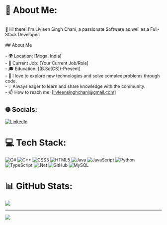 # 💫 About Me:
<br>👋 Hi there! I'm Livleen Singh Chani, a passionate Software as well as a Full-Stack Developer.<br><br>## About Me<br><br>- 🌍 Location: [Moga, India]<br>- 💼 Current Job: [Your Current Job/Role]<br>- 🎓 Education: [(B.Sc[CS])-Present]<br>- 🚀 I love to explore new technologies and solve complex problems through code.<br>- 💡 Always eager to learn and share knowledge with the community.<br>- 📫 How to reach me: [livleensinghchani@gmail.com]<br>


## 🌐 Socials:
[![LinkedIn](https://img.shields.io/badge/LinkedIn-%230077B5.svg?logo=linkedin&logoColor=white)](https://www.linkedin.com/in/livleen-singh-chani-31b419231/) 

# 💻 Tech Stack:
![C#](https://img.shields.io/badge/c%23-%23239120.svg?style=flat&logo=c-sharp&logoColor=white) ![C++](https://img.shields.io/badge/c++-%2300599C.svg?style=flat&logo=c%2B%2B&logoColor=white) ![CSS3](https://img.shields.io/badge/css3-%231572B6.svg?style=flat&logo=css3&logoColor=white) ![HTML5](https://img.shields.io/badge/html5-%23E34F26.svg?style=flat&logo=html5&logoColor=white) ![Java](https://img.shields.io/badge/java-%23ED8B00.svg?style=flat&logo=java&logoColor=white) ![JavaScript](https://img.shields.io/badge/javascript-%23323330.svg?style=flat&logo=javascript&logoColor=%23F7DF1E) ![Python](https://img.shields.io/badge/python-3670A0?style=flat&logo=python&logoColor=ffdd54) ![TypeScript](https://img.shields.io/badge/typescript-%23007ACC.svg?style=flat&logo=typescript&logoColor=white) ![.Net](https://img.shields.io/badge/.NET-5C2D91?style=flat&logo=.net&logoColor=white) ![GitHub](https://img.shields.io/badge/GitHub-%23121011.svg?style=flat&logo=github&logoColor=white) ![MySQL](https://img.shields.io/badge/mysql-%2300f.svg?style=flat&logo=mysql&logoColor=white)
# 📊 GitHub Stats:
![](https://github-readme-streak-stats.herokuapp.com/?user=livleensinghchani&theme=dark&hide_border=true)<br/>

---
[![](https://visitcount.itsvg.in/api?id=livleensinghchani&icon=2&color=12)](https://visitcount.itsvg.in)

